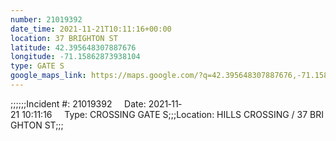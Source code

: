 ```yaml
---
number: 21019392
date_time: 2021-11-21T10:11:16+00:00
location: 37 BRIGHTON ST
latitude: 42.395648307887676
longitude: -71.15862873938104
type: GATE S
google_maps_link: https://maps.google.com/?q=42.395648307887676,-71.15862873938104
---
```


;;;;;;Incident #: 21019392     Date: 2021‐11‐21 10:11:16     Type: CROSSING GATE S;;;Location: HILLS CROSSING / 37 BRIGHTON ST;;;
